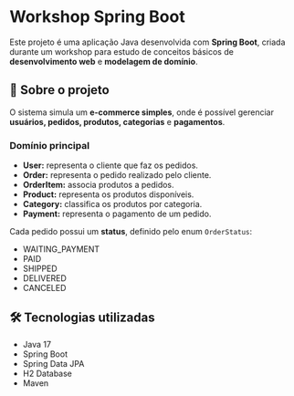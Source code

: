 # Workshop Spring Boot

Este projeto é uma aplicação Java desenvolvida com **Spring Boot**, criada durante um workshop para estudo de conceitos básicos de **desenvolvimento web** e **modelagem de domínio**.

## 🧩 Sobre o projeto

O sistema simula um **e-commerce simples**, onde é possível gerenciar **usuários, pedidos, produtos, categorias** e **pagamentos**.

### Domínio principal
- **User:** representa o cliente que faz os pedidos.  
- **Order:** representa o pedido realizado pelo cliente.  
- **OrderItem:** associa produtos a pedidos.  
- **Product:** representa os produtos disponíveis.  
- **Category:** classifica os produtos por categoria.  
- **Payment:** representa o pagamento de um pedido.  

Cada pedido possui um **status**, definido pelo enum `OrderStatus`:
- WAITING_PAYMENT  
- PAID  
- SHIPPED  
- DELIVERED  
- CANCELED  

## 🛠️ Tecnologias utilizadas

- Java 17  
- Spring Boot  
- Spring Data JPA  
- H2 Database  
- Maven  
